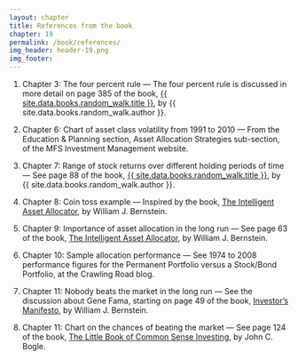 ```yaml
---
layout: chapter
title: References from the book
chapter: 19
permalink: /book/references/
img_header: header-19.png
img_footer: 
---
```


1. Chapter 3: The four percent rule — The four percent rule is discussed in more detail on page 385 of the book, <a href="{{ site.data.books.random_walk.url }}">{{ site.data.books.random_walk.title }}</a>, by {{ site.data.books.random_walk.author }}.

2. Chapter 6: Chart of asset class volatility from 1991 to 2010 — From the Education & Planning section, Asset Allocation Strategies sub-section, of the MFS Investment Management website.

3. Chapter 7: Range of stock returns over different holding periods of time — See page 88 of the book, <a href="{{ site.data.books.random_walk.url }}">{{ site.data.books.random_walk.title }}</a>, by {{ site.data.books.random_walk.author }}.

4. Chapter 8: Coin toss example — Inspired by the book, <a href="https://www.amazon.com/Intelligent-Asset-Allocator-Portfolio-Maximize-ebook/dp/B005XM6NRY/makalu-20/">The Intelligent Asset Allocator</a>, by William J. Bernstein.

5. Chapter 9: Importance of asset allocation in the long run — See page 63 of the book, <a href="https://www.amazon.com/Intelligent-Asset-Allocator-Portfolio-Maximize-ebook/dp/B005XM6NRY/makalu-20/">The Intelligent Asset Allocator</a>, by William J. Bernstein.

6. Chapter 10: Sample allocation performance — See 1974 to 2008 performance figures for the Permanent Portfolio versus a Stock/Bond Portfolio, at the Crawling Road blog.

7. Chapter 11: Nobody beats the market in the long run — See the discussion about Gene Fama, starting on page 49 of the book, <a href="https://www.amazon.com/Investors-Manifesto-Prosperity-Armageddon-Everything/dp/1118073762">Investor’s Manifesto</a>, by William J. Bernstein.

8. Chapter 11: Chart on the chances of beating the market — See page 124 of the book, <a href="https://www.amazon.com/Little-Book-Common-Sense-Investing-ebook/dp/B075Z6HSCJ/makalu-20/">The Little Book of Common Sense Investing</a>, by John C. Bogle.
